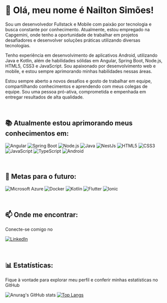 # 👋 Olá, meu nome é Nailton Simões!

Sou um desenvolvedor Fullstack e Mobile com paixão por tecnologia e busca constante por conhecimento. Atualmente, estou empregado na Capgemini, onde tenho a oportunidade de trabalhar em projetos desafiadores e desenvolver soluções práticas utilizando diversas tecnologias.

Tenho experiência em desenvolvimento de aplicativos Android, utilizando Java e Kotlin, além de habilidades sólidas em Angular, Spring Boot, Node.js, HTML5, CSS3 e JavaScript. Sou apaixonado por desenvolvimento web e mobile, e estou sempre aprimorando minhas habilidades nessas áreas.

Estou sempre aberto a novos desafios e gosto de trabalhar em equipe, compartilhando conhecimentos e aprendendo com meus colegas de equipe. Sou uma pessoa pró-ativa, comprometida e empenhada em entregar resultados de alta qualidade.

<br/>

## 📚 Atualmente estou aprimorando meus conhecimentos em:

![Angular](https://img.shields.io/badge/angular-%23DD0031.svg?style=for-the-badge&logo=angular&logoColor=white)
![Spring Boot](https://img.shields.io/badge/Spring%20Boot-gray?style=for-the-badge&logo=spring-boot&logoColor=brightgreen)
![Node.js](https://img.shields.io/badge/node.js-6DA55F?style=for-the-badge&logo=node.js&logoColor=white)
![Java](https://img.shields.io/badge/java-%23ED8B00.svg?style=for-the-badge&logo=openjdk&logoColor=white)
![NestJs](https://img.shields.io/badge/NestJS-4BC51D?style=for-the-badge&logo=nestjs&color=red)
![HTML5](https://img.shields.io/badge/html5-%23E34F26.svg?style=for-the-badge&logo=html5&logoColor=white)
![CSS3](https://img.shields.io/badge/css3-%231572B6.svg?style=for-the-badge&logo=css3&logoColor=white)
![JavaScript](https://img.shields.io/badge/javascript-%23323330.svg?style=for-the-badge&logo=javascript&logoColor=%23F7DF1E)
![TypeScript](https://img.shields.io/badge/typescript-%23007ACC.svg?style=for-the-badge&logo=typescript&logoColor=white)
![Android](https://img.shields.io/badge/Android-grey?style=for-the-badge&logo=android&logoColor=green)

<br/>

## 🎯 Metas para o futuro:
![Microsoft Azure](https://img.shields.io/badge/Microsoft%20Azure-white?style=for-the-badge&logo=microsoft-azure&logoColor=blue)
![Docker](https://img.shields.io/badge/Docker-EEEEEE?style=for-the-badge&logo=docker&logoColor=blue)
![Kotlin](https://img.shields.io/badge/Kotlin-F18E33?style=for-the-badge&logo=kotlin&color=brown)
![Flutter](https://img.shields.io/badge/Flutter-blue?style=for-the-badge&amp;logo=flutter&logoColor=white)
![Ionic](https://img.shields.io/badge/Ionic-3300FF?style=for-the-badge&logo=ionic&color=white)

<br/>

## 📫 Onde me encontrar:
Conecte-se comigo no

[![LinkedIn](https://img.shields.io/badge/LinkedIn-blue?style=for-the-badge&logo=linkedin)](https://www.linkedin.com/in/nailtonsimoes/)

<br/>

## 📊 Estatísticas:
Fique à vontade para explorar meu perfil e conferir minhas estatísticas no GitHub

![Anurag's GitHub stats](https://github-readme-stats.vercel.app/api?username=nailtonsimoes&show_icons=true&locale=pt-br&rank_icon=percentile&theme=highcontrast)
[![Top Langs](https://github-readme-stats.vercel.app/api/top-langs/?username=nailtonsimoes&locale=pt-br&layout=normal&theme=highcontrast)](https://github.com/anuraghazra/github-readme-stats)
